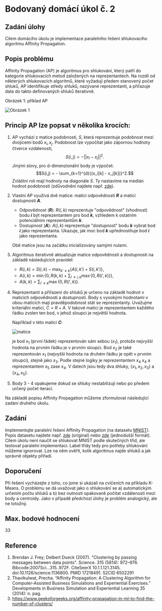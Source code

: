 # Bodovaný domácí úkol č. 2

## Zadání úlohy

Cílem domácího úkolu je implementace paralelního řešení shlukovacího algoritmu Affinity Propagation.

## Popis problému

Affinity Propagation (AP) je algoritmus pro shlukování, který patří do kategorie shlukovacích metod
založených na reprezentantech. Na rozdíl od některých shlukovacích algoritmů, které vyžadují předem stanovený počet
shluků, AP identifikuje středy shluků, nazývané reprezentanti, a přiřazuje data do takto definovaných shluků iterativně.

Obrázek 1: příklad AP

![Obrázek 1](https://homel.vsb.cz/~kro080/PAI-2024/U2/AP.png)

## Princip AP lze popsat v několika krocích:

1. AP vychází z matice podobnosti, *S*, která reprezentuje podobnost mezi dvojicemi bodů $x_i, x_j$. Podobnost lze
   vypočítat jako zápornou hodnoty čtverce vzdálenosti, $$S(i,j) = -||x_i - x_j||^2.$$ Jinými slovy, pro
   d-dimenzionální body je výpočet: $$S(i,j) = - \sum_{k=1}^{d}{(x_i[k] - x_j[k])}^2.$$ Zvláštní roli mají hodnoty
   na diagonále *S*. Ty nastavíme na medián hodnot podobností (zdůvodnění najdete
   např. [zde](https://www.geeksforgeeks.org/affinity-propagation-in-ml-to-find-the-number-of-clusters/)).

2. Vlastní AP využívá dvě matice: matici odpovědnosti ***R*** a matici dostupnosti ***A***.
    - Odpovědnost (***R***): $R(i,k)$ reprezentuje "odpovědnost" (vhodnost) bodu ***i*** být reprezentantem pro
      bod ***k***, vzhledem k ostatním potenciálním reprezentantům ***k***.
    - Dostupnost (***A***): $A(i,k)$ reprezentuje "dostupnost" bodu ***k*** vybrat bod ***i*** jako reprezentanta.
      Ukazuje, jak moc bod ***k*** upřednostňuje bod ***i*** jako reprezentanta.

   Obě matice jsou na začátku inicializovány samými nulami.

3. Algoritmus iterativně aktualizuje matice odpovědnosti a dostupnosti na základě následujících pravidel:
    - $R(i,k) = S(i,k) - \max_{k' \neq k} \{ A(i,k') + S(i,k') \}$,
    - $A(i,k) = \min \{ 0, R(k,k) + \sum_{i' \neq i,k} \max \{ 0, R(i',k) \} \}$,
    - $A(k,k) = \sum_{i' \neq k} \max \{ 0, R(i',k) \}$.

4. Reprezentanti a přiřazení do shluků je určeno na základě hodnot v maticích odpovědnosti a dostupnosti. Body s
   vysokými hodnotami v obou maticích mají pravděpodobnost stát se reprezentanty. Uvažujme kriteriální
   matici, $C = R + A$. V takové matici je reprezentantem každého řádku zvolen ten bod, v jehož sloupci je největší
   hodnota.

   Například v této matici ***C***:

   ![matice](https://homel.vsb.cz/~sli0124/pa1/matrix.png)

   je bod $x_1$ (první řádek) reprezentován sám sebou ($x_1$), protože nejvyšší hodnota na prvním řádku je v
   prvním sloupci. Bod $x_2$ je také reprezentován $x_1$ (nejvyšší hodnota na druhém řádku je opět v prvním
   sloupci), stejně jako $x_3$. Podle stejné logiky je reprezentantem $x_4$ $x_4$ a
   reprezentantem $x_5$ zase $x_4$. V datech jsou tedy
   dva shluky, $\{x_1, x_2, x_3\}$ a $\{x_4, x_5\}$.

5. Body 3 - 4 opakujeme dokud se shluky nestabilizují nebo po předem určený počet iterací.

Na základě popisu Affinity Propagation můžeme zformulovat následující zadání druhého úkolu.

## Zadání

Implementujte paralelní řešení Affinity Propagation (na
datasetu [MNIST](https://homel.vsb.cz/~kro080/PAI-2024/U2/archive.zip)). Popis datasetu najdete
např. [zde](https://paperswithcode.com/dataset/mnist) (original)
nebo [zde](https://www.kaggle.com/datasets/oddrationale/mnist-in-csv) (jednodušší formát). Cílem úkolu není
naučit se shlukovat MNIST podle skutečných tříd, ale testovat
paralelní implementaci. Label třídy tedy pro potřeby shlukování můžeme ignorovat. Lze na něm ověřit, kolik algoritmus
najde shluků a jak správně objekty přiřadí.

## Doporučení

Při řešení vycházejte z toho, co jsme si ukázali na cvičeních na příkladu K-Means. O problému se dá uvažovat jako o
shlukování se a) automatickým určením počtu shluků a b) bez nutnosti opakovaně počítat vzdálenosti mezi body a
centroidy. Jako v případě předchozí úlohy je problém analogický, ale ne totožný.

## Max. bodové hodnocení

33

## Reference

1. Brendan J. Frey; Delbert Dueck (2007). "Clustering by passing messages between data points". Science. 315 (5814):
   972–976. Bibcode:2007Sci...315..972F. CiteSeerX 10.1.1.121.3145. doi:10.1126/science.1136800. PMID 17218491. S2CID
   6502291
2. Thavikulwat, Precha. “Affinity Propagation: A Clustering Algorithm for Computer-Assisted Business Simulations and
   Experiential Exercises.” Developments in Business Simulation and Experiential Learning 35 (2014): n. pag.
3. https://www.geeksforgeeks.org/affinity-propagation-in-ml-to-find-the-number-of-clusters/
